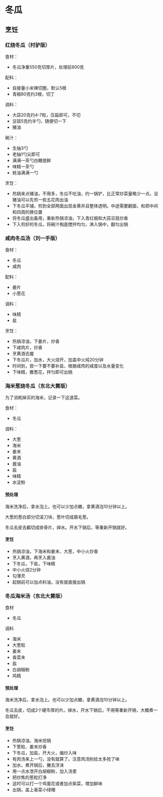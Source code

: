 # 冬瓜

## 烹饪

### 红烧冬瓜（村驴版）

食材：
- 冬瓜净重550克切厚片，处理前800克

配料：
- 自接量小米辣切圈，默认5根
- 青椒80克约3根，切丁

调料：
- 大蒜20克约4-7粒，压扁即可，不切
- 豆豉5克约半勺，随便切一下
- 猪油

碗汁：
- 生抽3勺
- 老抽1勺尖即可
- 满满一茶勺白糖提鲜
- 味精一茶勺
- 蚝油满满一勺

烹饪：
- 热锅来点猪油，不用多，冬瓜不吃油，约一锅铲，比正常炒菜量略少一点。没猪油可以先煎一些五花肉出油
- 下冬瓜平铺，煎到全部两面出现金黄并且整体透明。中途需要翻面，和把中间和四周的换位置
- 将冬瓜盛出备用，重新热锅凉油，下入青红椒和大蒜豆豉炒香
- 下入煎好的冬瓜，将碗汁掏底搅拌均匀，淋入锅中，翻匀出锅

### 咸肉冬瓜汤（刘一手版）

食材：
- 冬瓜
- 咸肉

配料：
- 姜片
- 小葱花

调料：
- 味精
- 盐

烹饪：
- 热锅凉油，下姜片，炒香
- 下咸肉片，炒香
- 烹黄酒去腥
- 下冬瓜片，加水，大火烧开，加盖中火炖20分钟
- 时间到，尝一下要不要补盐，根据咸肉的咸度以及水量变化
- 下味精，撒葱花，拌匀即可出锅

### 海米葱烧冬瓜（东北大舅版）

为了消耗掉买的海米，记录一下这道菜。

食材：
- 冬瓜

调料：
- 大葱
- 海米
- 姜末
- 黄酒
- 酱油
- 盐
- 味精
- 水淀粉

#### 预处理

海米洗净后，拿水泡上。也可以少加点糖，拿黄酒泡10分钟以上。

大葱的葱白部分切滚刀块，葱叶切成眉毛葱。

冬瓜去皮去瓤切成排骨片，焯水。开水下锅后，等重新开锅就好。

#### 烹饪

- 热锅凉油，下海米和姜末、大葱，中小火炒香
- 烹入黄酒，再烹入酱油
- 下冬瓜，下盐，下味精
- 中小火烧2分钟
- 勾薄芡
- 起锅前可以加点料油，没有就直接出锅

### 冬瓜海米汤（东北大舅版）

食材
- 冬瓜

调料
- 海米
- 大葱粒
- 姜末
- 香菜末
- 盐
- 白胡椒粉
- 鸡精

#### 预处理

海米洗净后，拿水泡上。也可以少加点糖，拿黄酒泡10分钟以上。

冬瓜去皮，切成2个硬币厚的片。焯水，开水下锅后，不用等重新开锅，大概煮一会就好。

#### 烹饪

- 热锅凉油，海米炝锅
- 下葱粒、姜末炒香
- 下冬瓜，加盐，开大火，煸炒入味
- 有肉汤来上一勺，没有就算了。注意肉汤别给太多抢了味
- 加水，煮开锅后，撇去浮沫
- 用一点水泄开白胡椒粉，加入汤里
- 把炒焦的葱粒打净
- 这时可以打一个鸡蛋花或者加点紫菜，增加鲜味
- 出锅，盖上香菜小绿帽

